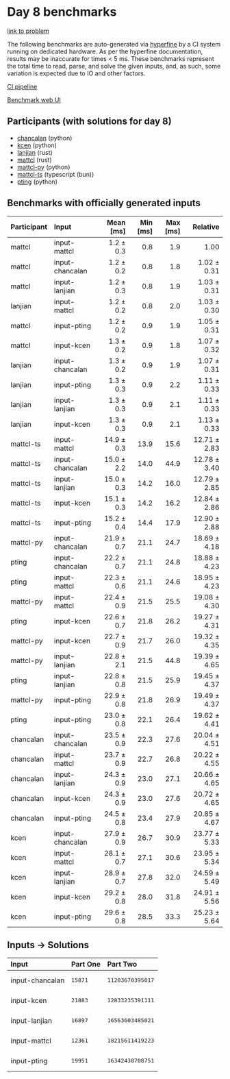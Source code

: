 # Day 8 benchmarks

[link to problem](https://adventofcode.com/2023/day/8)

The following benchmarks are auto-generated via
[hyperfine](https://github.com/sharkdp/hyperfine) by a CI system running on
dedicated hardware. As per the hyperfine documentation, results may be
inaccurate for times < 5 ms. These benchmarks represent the total time to read,
parse, and solve the given inputs, and, as such, some variation is expected due
to IO and other factors.

[CI pipeline](http://ci.papercode.net:8080/teams/main/pipelines/aoc2023)

[Benchmark web UI](https://aoc.ancalagon.black)


## Participants (with solutions for day 8)

- [chancalan](https://github.com/chancalan/aoc2023) (python)
- [kcen](https://github.com/kcen/aoc2023) (python)
- [lanjian](https://github.com/lanjian/aoc-2023) (rust)
- [mattcl](https://github.com/mattcl/aoc2023) (rust)
- [mattcl-py](https://github.com/mattcl/aoc2023-py) (python)
- [mattcl-ts](https://github.com/mattcl/aoc2023-js) (typescript (bun))
- [pting](https://github.com/pting/aoc2023) (python)


## Benchmarks with officially generated inputs

| Participant | Input | Mean [ms] | Min [ms] | Max [ms] | Relative |
|:---|:---|---:|---:|---:|---:|
| mattcl | input-mattcl | 1.2 ± 0.3 | 0.8 | 1.9 | 1.00 |
| mattcl | input-chancalan | 1.2 ± 0.2 | 0.8 | 1.8 | 1.02 ± 0.31 |
| mattcl | input-lanjian | 1.2 ± 0.3 | 0.8 | 1.9 | 1.03 ± 0.31 |
| lanjian | input-mattcl | 1.2 ± 0.2 | 0.8 | 2.0 | 1.03 ± 0.30 |
| mattcl | input-pting | 1.2 ± 0.2 | 0.9 | 1.9 | 1.05 ± 0.31 |
| mattcl | input-kcen | 1.3 ± 0.2 | 0.9 | 1.8 | 1.07 ± 0.32 |
| lanjian | input-chancalan | 1.3 ± 0.2 | 0.9 | 1.9 | 1.07 ± 0.31 |
| lanjian | input-pting | 1.3 ± 0.3 | 0.9 | 2.2 | 1.11 ± 0.33 |
| lanjian | input-lanjian | 1.3 ± 0.3 | 0.9 | 2.1 | 1.11 ± 0.33 |
| lanjian | input-kcen | 1.3 ± 0.3 | 0.9 | 2.1 | 1.13 ± 0.33 |
| mattcl-ts | input-mattcl | 14.9 ± 0.3 | 13.9 | 15.6 | 12.71 ± 2.83 |
| mattcl-ts | input-chancalan | 15.0 ± 2.2 | 14.0 | 44.9 | 12.78 ± 3.40 |
| mattcl-ts | input-lanjian | 15.0 ± 0.3 | 14.2 | 16.0 | 12.79 ± 2.85 |
| mattcl-ts | input-kcen | 15.1 ± 0.3 | 14.2 | 16.2 | 12.84 ± 2.86 |
| mattcl-ts | input-pting | 15.2 ± 0.4 | 14.4 | 17.9 | 12.90 ± 2.88 |
| mattcl-py | input-chancalan | 21.9 ± 0.7 | 21.1 | 24.7 | 18.69 ± 4.18 |
| pting | input-chancalan | 22.2 ± 0.7 | 21.1 | 24.8 | 18.88 ± 4.23 |
| pting | input-mattcl | 22.3 ± 0.6 | 21.1 | 24.6 | 18.95 ± 4.23 |
| mattcl-py | input-mattcl | 22.4 ± 0.9 | 21.5 | 25.5 | 19.08 ± 4.30 |
| pting | input-kcen | 22.6 ± 0.7 | 21.8 | 26.2 | 19.27 ± 4.31 |
| mattcl-py | input-kcen | 22.7 ± 0.9 | 21.7 | 26.0 | 19.32 ± 4.35 |
| mattcl-py | input-lanjian | 22.8 ± 2.1 | 21.5 | 44.8 | 19.39 ± 4.65 |
| pting | input-lanjian | 22.8 ± 0.8 | 21.5 | 25.9 | 19.45 ± 4.37 |
| mattcl-py | input-pting | 22.9 ± 0.8 | 21.8 | 26.9 | 19.49 ± 4.37 |
| pting | input-pting | 23.0 ± 0.8 | 22.1 | 26.4 | 19.62 ± 4.41 |
| chancalan | input-chancalan | 23.5 ± 0.9 | 22.3 | 27.6 | 20.04 ± 4.51 |
| chancalan | input-mattcl | 23.7 ± 0.9 | 22.7 | 26.8 | 20.22 ± 4.55 |
| chancalan | input-lanjian | 24.3 ± 0.9 | 23.0 | 27.1 | 20.66 ± 4.65 |
| chancalan | input-kcen | 24.3 ± 0.9 | 23.0 | 27.6 | 20.72 ± 4.65 |
| chancalan | input-pting | 24.5 ± 0.8 | 23.4 | 27.9 | 20.85 ± 4.67 |
| kcen | input-chancalan | 27.9 ± 0.9 | 26.7 | 30.9 | 23.77 ± 5.33 |
| kcen | input-mattcl | 28.1 ± 0.7 | 27.1 | 30.6 | 23.95 ± 5.34 |
| kcen | input-lanjian | 28.9 ± 0.7 | 27.8 | 32.0 | 24.59 ± 5.49 |
| kcen | input-kcen | 29.2 ± 0.8 | 28.0 | 31.8 | 24.91 ± 5.56 |
| kcen | input-pting | 29.6 ± 0.8 | 28.5 | 33.3 | 25.23 ± 5.64 |


## Inputs -> Solutions

| Input | Part One | Part Two |
|:---|:---|:---|
|input-chancalan|<pre>15871</pre>|<pre>11283670395017</pre>|
|input-kcen|<pre>21883</pre>|<pre>12833235391111</pre>|
|input-lanjian|<pre>16897</pre>|<pre>16563603485021</pre>|
|input-mattcl|<pre>12361</pre>|<pre>18215611419223</pre>|
|input-pting|<pre>19951</pre>|<pre>16342438708751</pre>|